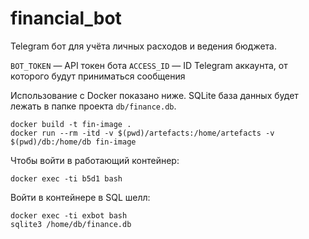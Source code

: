 # financial_bot

Telegram бот для учёта личных расходов и ведения бюджета.

`BOT_TOKEN` — API токен бота
`ACCESS_ID` — ID Telegram аккаунта, от которого будут приниматься сообщения

Использование с Docker показано ниже. 
SQLite база данных будет лежать в папке проекта `db/finance.db`.

```
docker build -t fin-image .
docker run --rm -itd -v $(pwd)/artefacts:/home/artefacts -v $(pwd)/db:/home/db fin-image
```

Чтобы войти в работающий контейнер:

```
docker exec -ti b5d1 bash
```

Войти в контейнере в SQL шелл:

```
docker exec -ti exbot bash
sqlite3 /home/db/finance.db
```
